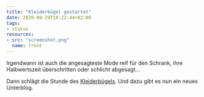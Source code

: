 ```yaml
---
title: "Kleiderbügel gestartet"
date: 2020-08-29T18:22:44+02:00
tags:
- status
resources:
- src: "screenshot.png"
  name: front
---
```

Irgendwann ist auch die angesagteste Mode reif für den Schrank, ihre Halbwertszeit überschritten oder schlicht abgesagt...
<!--more-->
Dann schlägt die Stunde des [Kleiderbügels](https://xn--kleiderbgel-0hb.xn--blaufusstlpel-qmb.de/). Und dazu gibt es nun ein neues Unterblog.
